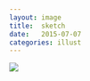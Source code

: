 ```yaml
---
layout: image
title:  sketch
date:   2015-07-07
categories: illust
---
```



![][image]


[image]: /resources/2015-07-07.png
